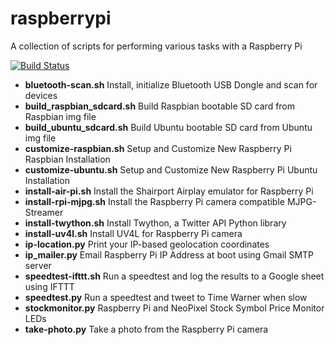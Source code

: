 raspberrypi
=======

A collection of scripts for performing various tasks with a Raspberry Pi

[![Build Status](https://travis-ci.org/swoodford/raspberrypi.svg?branch=master)](https://travis-ci.org/swoodford/raspberrypi)

- **bluetooth-scan.sh** Install, initialize Bluetooth USB Dongle and scan for devices
- **build_raspbian_sdcard.sh** Build Raspbian bootable SD card from Raspbian img file
- **build_ubuntu_sdcard.sh** Build Ubuntu bootable SD card from Ubuntu img file
- **customize-raspbian.sh** Setup and Customize New Raspberry Pi Raspbian Installation
- **customize-ubuntu.sh** Setup and Customize New Raspberry Pi Ubuntu Installation
- **install-air-pi.sh** Install the Shairport Airplay emulator for Raspberry Pi
- **install-rpi-mjpg.sh** Install the Raspberry Pi camera compatible MJPG-Streamer
- **install-twython.sh** Install Twython, a Twitter API Python library
- **install-uv4l.sh** Install UV4L for Raspberry Pi camera
- **ip-location.py** Print your IP-based geolocation coordinates
- **ip_mailer.py** Email Raspberry Pi IP Address at boot using Gmail SMTP server
- **speedtest-ifttt.sh** Run a speedtest and log the results to a Google sheet using IFTTT
- **speedtest.py** Run a speedtest and tweet to Time Warner when slow
- **stockmonitor.py** Raspberry Pi and NeoPixel Stock Symbol Price Monitor LEDs
- **take-photo.py** Take a photo from the Raspberry Pi camera

